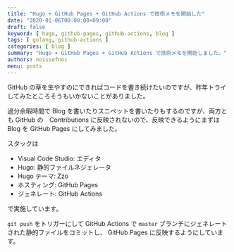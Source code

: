 ```yaml
---
title: "Hugo + GitHub Pages + GitHub Actions で技術メモを開始した"
date: "2020-01-06T00:00:00+09:00"
draft: false
keyword: [ hugo, github-pages, github-actions, blog ]
tags: [ golang, github-actions ]
categories: [ blog ]
summary: "Hugo + GitHub Pages + GitHub Actions で技術メモを開始しました。"
authors: noissefnoc
menu: posts
---
```


GitHub の草を生やすのにできればコードを書き続けたいのですが、昨年トライしてみたところそうもいかないことがありました。

過分余暇時間で Blog を書いたりスニペットを書いたりもするのですが、両方とも GitHub の　Contributions に反映されないので、反映できるようにまずは　Blog を GitHub Pages にしてみました。

スタックは

* Visual Code Studio: エディタ
* Hugo: 静的ファイルネジェレータ
* Hugo テーマ: Zzo
* ホスティング: GitHub Pages
* ジェネレート: GitHub Actions

で実施しています。

`git push` をトリガーにして GitHub Actions で `master` ブランチにジェネレートされた静的ファイルをコミットし、 GitHub Pages に反映するようにしています。
